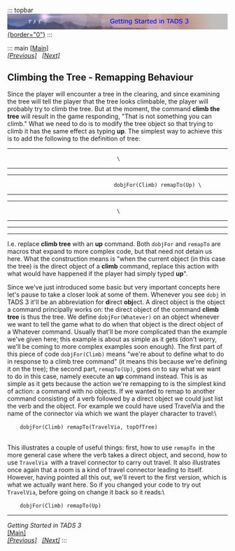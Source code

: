 ::: topbar
[![](topbar.jpg){border="0"}](index.html)
:::

::: main
[\[Main\]](index.html)\
*[\[Previous\]](basictravel.htm)
  [\[Next\]](makinglifemoreproblematic.htm)*

## Climbing the Tree - Remapping Behaviour

Since the player will encounter a tree in the clearing, and since
examining the tree will tell the player that the tree looks climbable,
the player will probably try to climb the tree. But at the moment, the
command **climb the tree** will result in the game responding, \"That is
not something you can climb.\" What we need to do is to modify the tree
object so that trying to climb it has the same effect as typing **up**.
The simplest way to achieve this is to add the following to the
definition of tree:

  ----------------------------------- -----------------------------------
                                       \

  ----------------------------------- -----------------------------------

  ----------------------------------- -----------------------------------
                                      dobjFor(Climb) remapTo(Up) \

  ----------------------------------- -----------------------------------

  ----------------------------------- -----------------------------------
                                       \

  ----------------------------------- -----------------------------------

  -- --
     
  -- --

I.e. replace **climb tree** with an **up** command. Both `dobjFor` and
`remapTo` are macros that expand to more complex code, but that need not
detain us here. What the construction means is \"when the current object
(in this case the tree) is the direct object of a **climb** command,
replace this action with what would have happened if the player had
simply typed **up**\".

Since we\'ve just introduced some basic but very important concepts here
let\'s pause to take a closer look at some of them. Whenever you see
`dobj` in TADS 3 it\'ll be an abbreviation for **d**irect **obj**ect. A
direct object is the object a command principally works on: the direct
object of the command **climb tree** is thus the tree. We define
`dobjFor(Whatever)` on an object whenever we want to tell the game what
to do when that object is the direct object of a Whatever command.
Usually that\'ll be more complicated than the example we\'ve given here;
this example is about as simple as it gets (don\'t worry, we\'ll be
coming to more complex examples soon enough). The first part of this
piece of code `dobjFor(Climb)` means \"we\'re about to define what to do
in response to a climb tree command\" (it means this because we\'re
defining it on the tree); the second part, `remapTo(Up)`, goes on to say
what we want to do in this case, namely execute an **up** command
instead. This is as simple as it gets because the action we\'re
remapping to is the simplest kind of action: a command with no objects.
If we wanted to remap to another command consisting of a verb followed
by a direct object we could just list the verb and the object. For
example we could have used TravelVia and the name of the connector via
which we want the player character to travel:\

        dobjFor(Climb) remapTo(TravelVia, topOfTree)

\
This illustrates a couple of useful things: first, how to use
`remapTo `in the more general case where the verb takes a direct object,
and second, how to use `TravelVia `with a travel connector to carry out
travel. It also illustrates once again that a room is a kind of travel
connector leading to itself. However, having pointed all this out,
we\'ll revert to the first version, which is what we actually want here.
So if you changed your code to try out `TravelVia`, before going on
change it back so it reads:\

        dobjFor(Climb) remapTo(Up)

------------------------------------------------------------------------

*Getting Started in TADS 3*\
[\[Main\]](index.html)\
*[\[Previous\]](basictravel.htm)
  [\[Next\]](makinglifemoreproblematic.htm)*
:::
